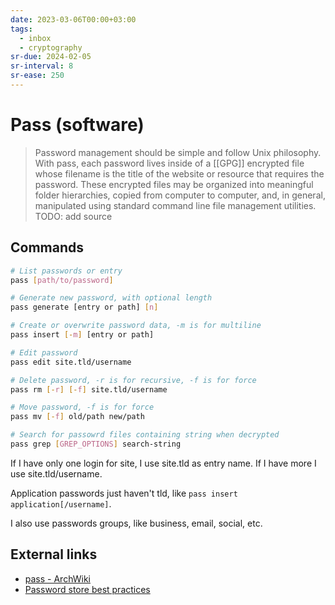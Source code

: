 ```yaml
---
date: 2023-03-06T00:00+03:00
tags:
  - inbox
  - cryptography
sr-due: 2024-02-05
sr-interval: 8
sr-ease: 250
---
```


# Pass (software)

> Password management should be simple and follow Unix philosophy. With pass,
> each password lives inside of a [[GPG]] encrypted file whose filename is the
> title of the website or resource that requires the password. These encrypted
> files may be organized into meaningful folder hierarchies, copied from
> computer to computer, and, in general, manipulated using standard command line
> file management utilities.
TODO: add source

## Commands

```sh
# List passwords or entry
pass [path/to/password]

# Generate new password, with optional length
pass generate [entry or path] [n]

# Create or overwrite password data, -m is for multiline
pass insert [-m] [entry or path]

# Edit password
pass edit site.tld/username

# Delete password, -r is for recursive, -f is for force
pass rm [-r] [-f] site.tld/username

# Move password, -f is for force
pass mv [-f] old/path new/path

# Search for passowrd files containing string when decrypted
pass grep [GREP_OPTIONS] search-string
```

If I have only one login for site, I use site.tld as entry name. If I have more
I use site.tld/username.

Application passwords just haven't tld, like
`pass insert application[/username]`.

I also use passwords groups, like business, email, social, etc.

## External links

- [pass - ArchWiki](https://wiki.archlinux.org/title/Pass)
- [Password store best practices](https://github.com/fpco/best-practices/blob/master/password-store.md)
